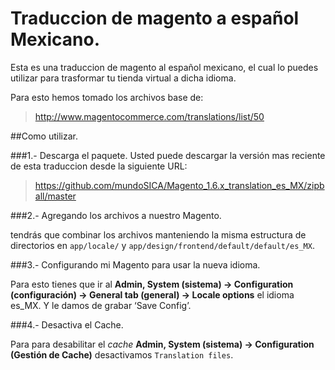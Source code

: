 Traduccion de magento a español Mexicano.
===============================================

Esta es una traduccion de magento al español mexicano, el cual lo puedes utilizar para trasformar tu tienda virtual a dicha idioma.

Para esto hemos tomado los archivos base de:

> <http://www.magentocommerce.com/translations/list/50>

##Como utilizar.

###1.- Descarga el paquete.
Usted puede descargar la versión mas reciente de esta traduccion desde la siguiente URL:

><https://github.com/mundoSICA/Magento_1.6.x_translation_es_MX/zipball/master>

###2.- Agregando los archivos a nuestro Magento.

tendrás que combinar los archivos manteniendo la misma estructura de directorios en `app/locale/` y `app/design/frontend/default/default/es_MX`.

###3.- Configurando mi Magento para usar la nueva idioma.

Para esto tienes que ir al **Admin, System (sistema) -> Configuration (configuración) -> General tab (general) -> Locale options** el idioma es\_MX. Y le damos de grabar ‘Save Config’.

###4.- Desactiva el Cache.

Para para desabilitar el _cache_ **Admin, System (sistema) -> Configuration (Gestión de Cache)** desactivamos `Translation files`.


